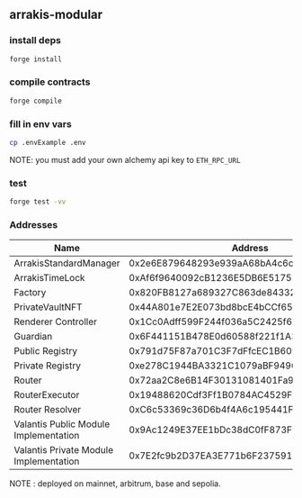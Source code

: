 ## arrakis-modular

### install deps

```bash
forge install
```

### compile contracts

```bash
forge compile
```

### fill in env vars

```bash
cp .envExample .env
```

NOTE: you must add your own alchemy api key to `ETH_RPC_URL`

### test

```bash
forge test -vv
```
### Addresses

| Name                                           | Address                                       |
|------------------------------------------------|-----------------------------------------------|
| ArrakisStandardManager                         | 0x2e6E879648293e939aA68bA4c6c129A1Be733bDA |
| ArrakisTimeLock                                | 0xAf6f9640092cB1236E5DB6E517576355b6C40b7f |
| Factory                                        | 0x820FB8127a689327C863de8433278d6181123982 |
| PrivateVaultNFT                                | 0x44A801e7E2E073bd8bcE4bCCf653239Fa156B762 |
| Renderer Controller                            | 0x1Cc0Adff599F244f036a5C2425f646Aef884149D |
| Guardian                                       | 0x6F441151B478E0d60588f221f1A35BcC3f7aB981 |
| Public Registry                                 | 0x791d75F87a701C3F7dFfcEC1B6094dB22c779603 |
| Private Registry                                | 0xe278C1944BA3321C1079aBF94961E9fF1127A265 |
| Router                                         | 0x72aa2C8e6B14F30131081401Fa999fC964A66041 |
| RouterExecutor                                  | 0x19488620Cdf3Ff1B0784AC4529Fb5c5AbAceb1B6 |
| Router Resolver                                 | 0xC6c53369c36D6b4f4A6c195441Fe2d33149FB265 |
| Valantis Public Module Implementation           | 0x9Ac1249E37EE1bDc38dC0fF873F1dB0c5E6aDdE3 |
| Valantis Private Module Implementation          | 0x7E2fc9b2D37EA3E771b6F2375915b87CcA9E55bc |

NOTE : deployed on mainnet, arbitrum, base and sepolia.
